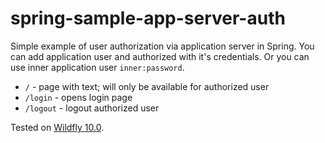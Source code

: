 # spring-sample-app-server-auth
Simple example of user authorization via application server in Spring.
You can add application user and authorized with it's credentials. Or you can use inner application user ``inner:password``.

- ``/``       - page with text; will only be available for authorized user
- ``/login``  - opens login page
- ``/logout`` - logout authorized user

Tested on [Wildfly 10.0](http://wildfly.org/).
